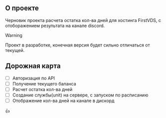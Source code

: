 <!-- ABOUT THE PROJECT -->
## О проекте

Черновик проекта расчета остатка кол-ва дней для хостинга FirstVDS, с отоборажением результата на канале discord.

> [!WARNING]
> Проект в разработке, конечная версия будет сильно отличаться от текущей.


<!-- ROADMAP -->
## Дорожная карта

- [ ] Авторизация по API
- [ ] Получение текущего баланса
- [ ] Расчет остатка кол-ва дней
- [ ] Создание службы(unit) на сервере, с запуском по расписанию
- [ ] Отображение кол-ва дней на канале в дискорд

:+1:
